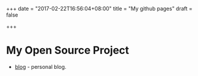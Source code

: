 +++
date = "2017-02-22T16:56:04+08:00"
title = "My github pages"
draft = false

+++

# My Open Source Project
- [blog](http://github.com/forrestliu/amengblog-hugo) - personal blog.


